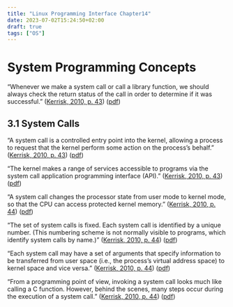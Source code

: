 ```yaml
---
title: "Linux Programming Interface Chapter14"
date: 2023-07-02T15:24:50+02:00
draft: true
tags: ["OS"]
---
```


# System Programming Concepts

“Whenever we make a system call or call a library function, we should always check the return status of the call in order to determine if it was successful.” ([Kerrisk, 2010, p. 43](zotero://select/library/items/CW77TP4Y)) ([pdf](zotero://open-pdf/library/items/P9T2JPZU?page=87&annotation=3WKQUCWC))

## 3.1 System Calls

“A system call is a controlled entry point into the kernel, allowing a process to request that the kernel perform some action on the process’s behalf.” ([Kerrisk, 2010, p. 43](zotero://select/library/items/CW77TP4Y)) ([pdf](zotero://open-pdf/library/items/P9T2JPZU?page=87&annotation=TMCERDCU))

“The kernel makes a range of services accessible to programs via the system call application programming interface (API).” ([Kerrisk, 2010, p. 43](zotero://select/library/items/CW77TP4Y)) ([pdf](zotero://open-pdf/library/items/P9T2JPZU?page=87&annotation=BRNRRY5M))

“A system call changes the processor state from user mode to kernel mode, so that the CPU can access protected kernel memory.” ([Kerrisk, 2010, p. 44](zotero://select/library/items/CW77TP4Y)) ([pdf](zotero://open-pdf/library/items/P9T2JPZU?page=88&annotation=Z485LD77))

“The set of system calls is fixed. Each system call is identified by a unique number. (This numbering scheme is not normally visible to programs, which identify system calls by name.)” ([Kerrisk, 2010, p. 44](zotero://select/library/items/CW77TP4Y)) ([pdf](zotero://open-pdf/library/items/P9T2JPZU?page=88&annotation=N6X46TD8))

“Each system call may have a set of arguments that specify information to be transferred from user space (i.e., the process’s virtual address space) to kernel space and vice versa.” ([Kerrisk, 2010, p. 44](zotero://select/library/items/CW77TP4Y)) ([pdf](zotero://open-pdf/library/items/P9T2JPZU?page=88&annotation=VD3PYBJT))

“From a programming point of view, invoking a system call looks much like calling a C function. However, behind the scenes, many steps occur during the execution of a system call.” ([Kerrisk, 2010, p. 44](zotero://select/library/items/CW77TP4Y)) ([pdf](zotero://open-pdf/library/items/P9T2JPZU?page=88&annotation=9PKK4HDU))